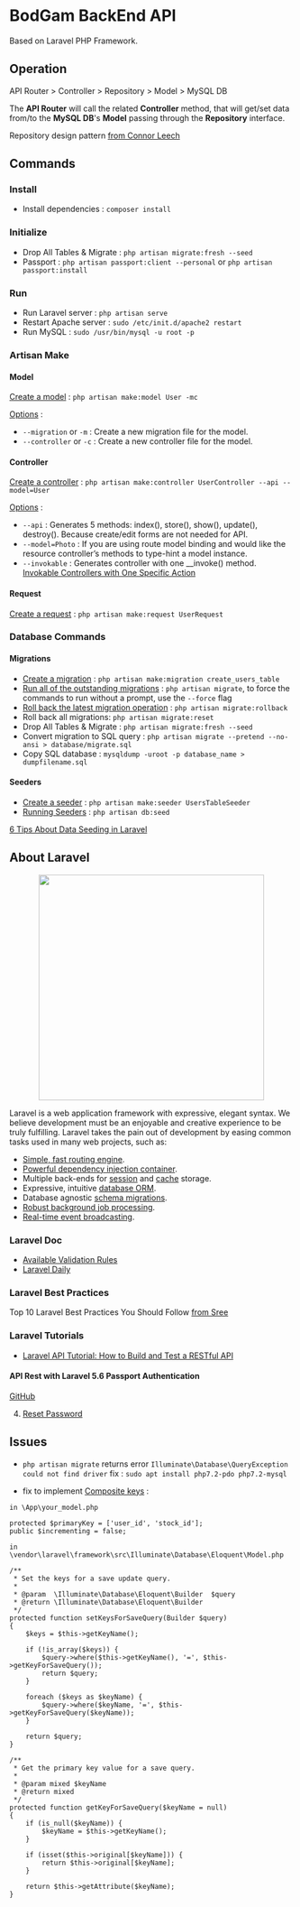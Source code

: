 # BodGam BackEnd API

Based on Laravel PHP Framework.

## Operation

API Router > Controller > Repository > Model > MySQL DB

The **API Router** will call the related **Controller** method, that will get/set data from/to the **MySQL DB**'s **Model** passing through the **Repository** interface.

Repository design pattern [from Connor Leech](https://medium.com/employbl/use-the-repository-design-pattern-in-a-laravel-application-13f0b46a3dce)

## Commands

### Install

-   Install dependencies : `composer install`

### Initialize

-   Drop All Tables & Migrate : `php artisan migrate:fresh --seed`
-   Passport : `php artisan passport:client --personal` or `php artisan passport:install`

### Run

-   Run Laravel server : `php artisan serve`
-   Restart Apache server : `sudo /etc/init.d/apache2 restart`
-   Run MySQL : `sudo /usr/bin/mysql -u root -p`

### Artisan Make

#### Model

[Create a model](https://laravel.com/docs/5.8/eloquent#defining-models) : `php artisan make:model User -mc`

[Options](https://quickadminpanel.com/blog/list-of-21-artisan-make-commands-with-parameters/) :

-   `--migration` or `-m` : Create a new migration file for the model.
-   `--controller` or `-c` : Create a new controller file for the model.

#### Controller

[Create a controller](https://laravel.com/docs/5.7/controllers) : `php artisan make:controller UserController --api --model=User`

[Options](https://quickadminpanel.com/blog/list-of-21-artisan-make-commands-with-parameters/) :

-   `--api` : Generates 5 methods: index(), store(), show(), update(), destroy(). Because create/edit forms are not needed for API.
-   `--model=Photo` : If you are using route model binding and would like the resource controller’s methods to type-hint a model instance.
-   `--invokable` : Generates controller with one \_\_invoke() method. [Invokable Controllers with One Specific Action](https://laraveldaily.com/invokable-controllers-with-one-specific-action/)

#### Request

[Create a request](https://medium.com/@kamerk22/the-smart-way-to-handle-request-validation-in-laravel-5e8886279271) : `php artisan make:request UserRequest`

### Database Commands

#### Migrations

-   [Create a migration](https://laravel.com/docs/7.x/migrations#generating-migrations) : `php artisan make:migration create_users_table`
-   [Run all of the outstanding migrations](https://laravel.com/docs/7.x/migrations#running-migrations) : `php artisan migrate`, to force the commands to run without a prompt, use the `--force` flag
-   [Roll back the latest migration operation](https://laravel.com/docs/7.x/migrations#rolling-back-migrations) : `php artisan migrate:rollback`
-   Roll back all migrations: `php artisan migrate:reset`
-   Drop All Tables & Migrate : `php artisan migrate:fresh --seed`
-   Convert migration to SQL query : `php artisan migrate --pretend --no-ansi > database/migrate.sql`
-   Copy SQL database : `mysqldump -uroot -p database_name > dumpfilename.sql`

#### Seeders

-   [Create a seeder](https://laravel.com/docs/7.x/seeding#writing-seeders) : `php artisan make:seeder UsersTableSeeder`
-   [Running Seeders](https://laravel.com/docs/7.x/seeding#running-seeders) : `php artisan db:seed`

[6 Tips About Data Seeding in Laravel](https://laraveldaily.com/10-tips-about-data-seeding-in-laravel/)

## About Laravel

<p align="center"><img src="https://res.cloudinary.com/dtfbvvkyp/image/upload/v1566331377/laravel-logolockup-cmyk-red.svg" width="400"></p>

Laravel is a web application framework with expressive, elegant syntax. We believe development must be an enjoyable and creative experience to be truly fulfilling. Laravel takes the pain out of development by easing common tasks used in many web projects, such as:

-   [Simple, fast routing engine](https://laravel.com/docs/routing).
-   [Powerful dependency injection container](https://laravel.com/docs/container).
-   Multiple back-ends for [session](https://laravel.com/docs/session) and [cache](https://laravel.com/docs/cache) storage.
-   Expressive, intuitive [database ORM](https://laravel.com/docs/eloquent).
-   Database agnostic [schema migrations](https://laravel.com/docs/migrations).
-   [Robust background job processing](https://laravel.com/docs/queues).
-   [Real-time event broadcasting](https://laravel.com/docs/broadcasting).

### Laravel Doc

-   [Available Validation Rules](https://laravel.com/docs/5.8/validation#available-validation-rules)
-   [Laravel Daily](https://laraveldaily.com/)

### Laravel Best Practices

Top 10 Laravel Best Practices You Should Follow [from Sree](https://www.innofied.com/top-10-laravel-best-practices/)

### Laravel Tutorials

-   [Laravel API Tutorial: How to Build and Test a RESTful API](https://www.toptal.com/laravel/restful-laravel-api-tutorial)

#### API Rest with Laravel 5.6 Passport Authentication

[GitHub](https://github.com/modulr/api-laravel-passport)

4.  [Reset Password](https://medium.com/modulr/api-rest-with-laravel-5-6-passport-authentication-reset-password-part-4-50d27455dcca)

## Issues

-   `php artisan migrate` returns error `Illuminate\Database\QueryException could not find driver`
    fix : `sudo apt install php7.2-pdo php7.2-mysql`

-   fix to implement [Composite keys](https://stackoverflow.com/questions/36332005/laravel-model-with-two-primary-keys-update) :

```
in \App\your_model.php

protected $primaryKey = ['user_id', 'stock_id'];
public $incrementing = false;

in \vendor\laravel\framework\src\Illuminate\Database\Eloquent\Model.php

/**
 * Set the keys for a save update query.
 *
 * @param  \Illuminate\Database\Eloquent\Builder  $query
 * @return \Illuminate\Database\Eloquent\Builder
 */
protected function setKeysForSaveQuery(Builder $query)
{
    $keys = $this->getKeyName();

    if (!is_array($keys)) {
        $query->where($this->getKeyName(), '=', $this->getKeyForSaveQuery());
        return $query;
    }

    foreach ($keys as $keyName) {
        $query->where($keyName, '=', $this->getKeyForSaveQuery($keyName));
    }

    return $query;
}

/**
 * Get the primary key value for a save query.
 *
 * @param mixed $keyName
 * @return mixed
 */
protected function getKeyForSaveQuery($keyName = null)
{
    if (is_null($keyName)) {
        $keyName = $this->getKeyName();
    }

    if (isset($this->original[$keyName])) {
        return $this->original[$keyName];
    }

    return $this->getAttribute($keyName);
}
```
